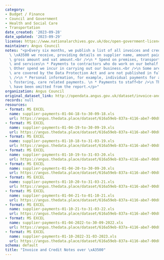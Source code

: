 ```yaml
---
category:
- Budget / Finance
- Council and Government
- Health and Social Care
- Transportation
date_created: '2023-09-28'
date_updated: '2023-09-29'
license: https://www.nationalarchives.gov.uk/doc/open-government-licence/version/3/
maintainer: Angus Council
notes: "<p>Every six months, we publish a list of all invoices and credit notes over\
  \ \xA3500 we receive, providing details on supplier name, amount paid, invoice reference,\
  \ gross amount and vat amount.<br />\n * Spend on premises, transport and supplies\
  \ and services\n * Payments to contractors who do work on our behalf.<br />\n *\
  \ Other spend we incur in carrying out our business.<br />\n Some areas of spend\
  \ are covered by the Data Protection Act and are not published in full.  This includes:<br\
  \ />\n * Personal information, for example, individual payments for adoption and\
  \ fostering, care related payments. \n * Payments to staff<br />\n These entries\
  \ have been omitted from the report.</p>"
organization: Angus Council
original_dataset_link: http://opendata.angus.gov.uk/dataset/invoice-and-credit-notes-over-f500
records: null
resources:
- format: MS EXCEL
  name: supplier-payments-01-04-18-to-30-09-18.xls
  url: https://angus.thedata.place/dataset/616a59eb-837a-4116-abe7-00d82d2e4b34/resource/c2a4924f-7145-40a5-9a70-49cde335e905/download/supplier-payments-01-04-18-to-30-09-18.xls
- format: MS EXCEL
  name: supplier-payments-01-04-19-to-30-09-19.xls
  url: https://angus.thedata.place/dataset/616a59eb-837a-4116-abe7-00d82d2e4b34/resource/740cabae-f47b-48be-a482-c7032f1c36d4/download/supplier-payments-01-04-19-to-30-09-19.xls
- format: MS EXCEL
  name: supplier-payments-01-10-18-to-31-03-19.xls
  url: https://angus.thedata.place/dataset/616a59eb-837a-4116-abe7-00d82d2e4b34/resource/9cb54a31-daeb-4356-ad66-b59b24f9e56d/download/supplier-payments-01-10-18-to-31-03-19.xls
- format: MS EXCEL
  name: supplier-payments-01-10-19-to-31-03-20.xls
  url: https://angus.thedata.place/dataset/616a59eb-837a-4116-abe7-00d82d2e4b34/resource/cc97a0dd-1857-43f7-be30-7d58e805661b/download/supplier-payments-01-10-19-to-31-03-20.xls
- format: MS EXCEL
  name: supplier-payments-01-04-20-to-30-09-20.xls
  url: https://angus.thedata.place/dataset/616a59eb-837a-4116-abe7-00d82d2e4b34/resource/9f5f5a89-1691-4db0-937b-c7d2d5d9a94f/download/supplier-payments-01-04-20-to-30-09-20.xls
- format: MS EXCEL
  name: supplier-payments-01-10-20-to-31-03-21.xls
  url: https://angus.thedata.place/dataset/616a59eb-837a-4116-abe7-00d82d2e4b34/resource/b877c524-ce24-4b56-97da-ffbe15724d09/download/supplier-payments-01-10-20-to-31-03-21.xls
- format: MS EXCEL
  name: supplier-payments-01-04-21-to-01-10-21.xls
  url: https://angus.thedata.place/dataset/616a59eb-837a-4116-abe7-00d82d2e4b34/resource/c369cb98-a7ec-4acb-a0a4-9b0cbe5bcf80/download/supplier-payments-01-04-21-to-01-10-21.xls
- format: MS EXCEL
  name: supplier-payments-01-10-21-to-31-03-22.xls
  url: https://angus.thedata.place/dataset/616a59eb-837a-4116-abe7-00d82d2e4b34/resource/e2e1c1be-8980-49b5-b6fb-d2350ee1c9e6/download/supplier-payments-01-10-21-to-31-03-22.xls
- format: MS EXCEL
  name: supplier-payments-01-04-2022-to-30-09-2022.xls
  url: https://angus.thedata.place/dataset/616a59eb-837a-4116-abe7-00d82d2e4b34/resource/5253295f-3a3d-4b58-8342-f860a1d2ffb5/download/supplier-payments-01-04-2022-to-30-09-2022.xls
- format: MS EXCEL
  name: supplier-payments-01-10-2022-31-03-2023.xls
  url: https://angus.thedata.place/dataset/616a59eb-837a-4116-abe7-00d82d2e4b34/resource/99e08fa6-91f7-454e-9ce0-a0447f171f7f/download/supplier-payments-01-10-2022-31-03-2023.xls
schema: default
title: "Invoice and Credit Notes over \xA3500"
---
```

